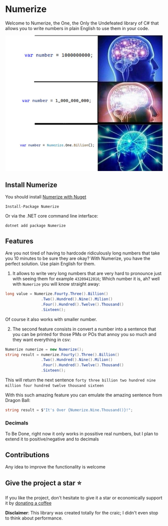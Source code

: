 ﻿# Numerize
Welcome to Numerize, the One, the Only the Undefeated library of C# that allows you to write numbers in plain English to use them in your code. 


![The Power Of NUMERIZE](assets/meme01.jpg?raw=true "The Power Of NUMERIZE")


## Install Numerize
You should install [Numerize with Nuget](https://www.nuget.org/packages/Numerize/1.0.0)
```
Install-Package Numerize
```
Or via the .NET core command line interface: 
```
dotnet add package Numerize
```


## Features
Are you not tired of having to hardcode ridiculously long numbers that take you 10 minutes to be sure they are okay? With Numerize, you have the perfect solution. Use plain English for them.

1. It allows to write very long numbers that are very hard to pronounce just with seeing them for example `43209412016`; Which number it is, ah? well with `Numerize` you will know straight away:
```c#
long value = Numerize.Fourty.Three().Billion()
                .Two().Hundred().Nine().Milion()
                .Four().Hundred().Twelve().Thousand()
                .Sixteen();
```
Of course it also works with smaller number.

2. The second feature consists in convert a number into a sentence that you can be printed for those PMs or POs that annoy you so much and they want everything in csv:
```c#
Numerize numerize = new Numerize();
string result = numerize.Fourty().Three().Billion()
                .Two().Hundred().Nine().Milion()
                .Four().Hundred().Twelve().Thousand()
                .Sixteen();
```
This will return the next sentence `forty three billion two hundred nine million four hundred twelve thousand sixteen`

With this such amazing feature you can emulate the amazing sentence from Dragon Ball:
```c#
string result = $"It's Over {Numerize.Nine.Thousand()}!";
```



### Decimals
To Be Done, right now it only works in possitive real numbers, but I plan to extend it to positive/negative and to decimals

## Contributions
Any idea to improve the functionality is welcome

## Give the project a star ⭐
If you like the project, don't hesitate to give it a star or economically support it by [donating a coffee](https://www.buymeacoffee.com/NetMentor)


**Disclaimer**: This library was created totally for the craic; I didn't even stop to think about performance.